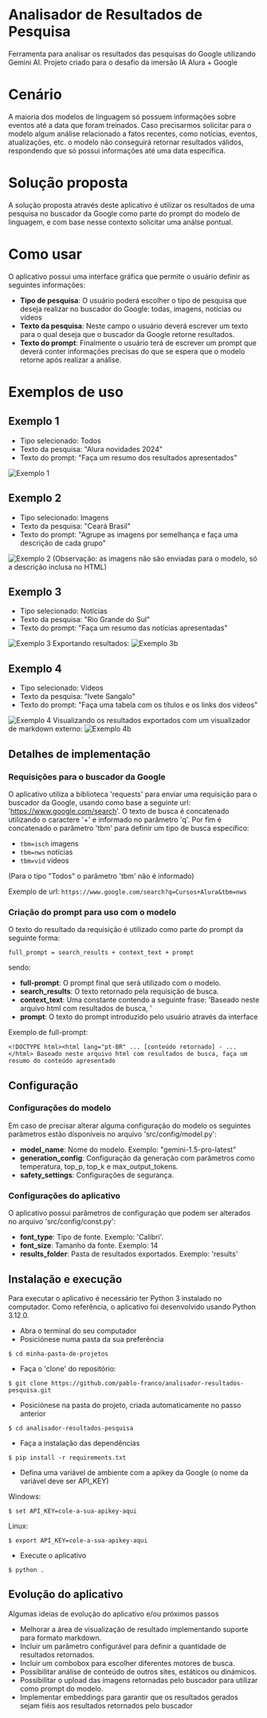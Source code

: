 # Analisador de Resultados de Pesquisa
Ferramenta para analisar os resultados das pesquisas do Google utilizando Gemini AI. 
Projeto criado para o desafio da imersão IA Alura + Google

# Cenário
A maioria dos modelos de linguagem só possuem informações sobre eventos até a data que foram treinados.
Caso precisarmos solicitar para o modelo algum análise relacionado a fatos recentes, como notícias, eventos, atualizações, etc. o modelo não conseguirá retornar resultados válidos, respondendo que só possui informações até uma data específica.

# Solução proposta
A solução proposta através deste aplicativo é utilizar os resultados de uma pesquisa no buscador da Google como parte do prompt do modelo de linguagem, e com base nesse contexto solicitar uma análse pontual.

# Como usar
O aplicativo possui uma interface gráfica que permite o usuário definir as seguintes informações:
* **Tipo de pesquisa**: O usuário poderá escolher o tipo de pesquisa que deseja realizar no buscador do Google: todas, imagens, notícias ou vídeos
* **Texto da pesquisa**: Neste campo o usuário deverá escrever um texto para o qual deseja que o buscador da Google retorne resultados.
* **Texto do prompt**: Finalmente o usuário terá de escrever um prompt que deverá conter informações precisas do que se espera que o modelo retorne após realizar a análise.

# Exemplos de uso
## Exemplo 1
* Tipo selecionado: Todos
* Texto da pesquisa: "Alura novidades 2024"
* Texto do prompt: "Faça um resumo dos resultados apresentados"

![Exemplo 1](resources/img/exemplo_01.png)

## Exemplo 2
* Tipo selecionado: Imagens
* Texto da pesquisa: "Ceará Brasil"
* Texto do prompt: "Agrupe as imagens por semelhança e faça uma descrição de cada grupo"

![Exemplo 2](resources/img/exemplo_02.png)
(Observação: as imagens não são enviadas para o modelo, só a descrição inclusa no HTML)

## Exemplo 3
* Tipo selecionado: Notícias
* Texto da pesquisa: "Rio Grande do Sul"
* Texto do prompt: "Faça um resumo das notícias apresentadas"

![Exemplo 3](resources/img/exemplo_03.png)
Exportando resultados:
![Exemplo 3b](resources/img/exemplo_03b.png)

## Exemplo 4
* Tipo selecionado: Vídeos
* Texto da pesquisa: "Ivete Sangalo"
* Texto do prompt: "Faça uma tabela com os títulos e os links dos vídeos"

![Exemplo 4](resources/img/exemplo_04.png)
Visualizando os resultados exportados com um visualizador de markdown externo:
![Exemplo 4b](resources/img/exemplo_04b.png)

## Detalhes de implementação
### Requisições para o buscador da Google
O aplicativo utiliza a biblioteca 'requests' para enviar uma requisição para o buscador da Google, usando como base a seguinte url: 'https://www.google.com/search'.
O texto de busca é concatenado utilizando o caractere '+' e informado no parâmetro 'q'. Por fim é concatenado o parâmetro 'tbm' para definir um tipo de busca específico:
* ```tbm=isch``` imagens
* ```tbm=nws``` notícias
* ```tbm=vid``` vídeos

(Para o tipo "Todos" o parâmetro 'tbm' não é informado)

Exemplo de url:
```https://www.google.com/search?q=Cursos+Alura&tbm=nws```

### Criação do prompt para uso com o modelo
O texto do resultado da requisição é utilizado como parte do prompt da seguinte forma:

```full_prompt = search_results + context_text + prompt```

sendo:
* **full-prompt**: O prompt final que será utilizado com o modelo.
* **search_results**: O texto retornado pela requisição de busca.
* **context_text**: Uma constante contendo a seguinte frase: 'Baseado neste arquivo html com resultados de busca, '
* **prompt**: O texto do prompt introduzido pelo usuário através da interface

Exemplo de full-prompt:

```<!DOCTYPE html><html lang="pt-BR" ... [conteúdo retornado] - ... </html> Baseado neste arquivo html com resultados de busca, faça um resumo do conteúdo apresentado```


## Configuração
### Configurações do modelo
Em caso de precisar alterar alguma configuração do modelo os seguintes parâmetros estão disponíveis no arquivo 'src/config/model.py':

* **model_name**: Nome do modelo. Exemplo: "gemini-1.5-pro-latest"
* **generation_config**: Configuração da generação com parâmetros como temperatura, top_p, top_k e max_output_tokens.
* **safety_settings**: Configurações de segurança.


### Configurações do aplicativo
O aplicativo possui parâmetros de configuração que podem ser alterados no arquivo 'src/config/const.py':

* **font_type**: Tipo de fonte. Exemplo: 'Calibri'.
* **font_size**: Tamanho da fonte. Exemplo: 14
* **results_folder**: Pasta de resultados exportados. Exemplo: 'results'


## Instalação e execução
Para executar o aplicativo é necessário ter Python 3 instalado no computador. Como referência, o aplicativo foi desenvolvido usando Python 3.12.0.

* Abra o terminal do seu computador
* Posiciónese numa pasta da sua preferência
```
$ cd minha-pasta-de-projetos
```
* Faça o 'clone' do repositório:
```
$ git clone https://github.com/pablo-franco/analisador-resultados-pesquisa.git
```
* Posiciónese na pasta do projeto, criada automaticamente no passo anterior
```
$ cd analisador-resultados-pesquisa
```
* Faça a instalação das dependências
```
$ pip install -r requirements.txt
```
* Defina uma variável de ambiente com a apikey da Google (o nome da variável deve ser API_KEY)

Windows:
```
$ set API_KEY=cole-a-sua-apikey-aqui
```
Linux:
```
$ export API_KEY=cole-a-sua-apikey-aqui
```
* Execute o aplicativo
```
$ python .
```

## Evolução do aplicativo
Algumas ideias de evolução do aplicativo e/ou próximos passos

* Melhorar a área de visualização de resultado implementando suporte para formato markdown.
* Incluir um parâmetro configurável para definir a quantidade de resultados retornados.
* Incluir um combobox para escolher diferentes motores de busca.
* Possibilitar análise de conteúdo de outros sites, estáticos ou dinámicos.
* Possibilitar o upload das imagens retornadas pelo buscador para utilizar como prompt do modelo.
* Implementar embeddings para garantir que os resultados gerados sejam fiéis aos resultados retornados pelo buscador
